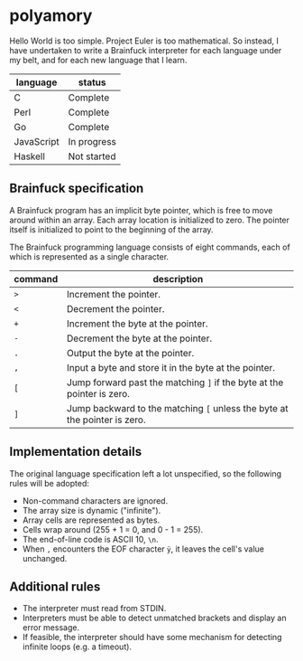 polyamory
=========

Hello World is too simple. Project Euler is too mathematical. So instead, I have undertaken to write a Brainfuck interpreter for each language under my belt, and for each new language that I learn.

| language   | status      |
|------------|-------------|
| C          | Complete    |
| Perl       | Complete    |
| Go         | Complete    |
| JavaScript | In progress |
| Haskell    | Not started |

Brainfuck specification
-----------------------

A Brainfuck program has an implicit byte pointer, which is free to move around within an array. Each array location is initialized to zero. The pointer itself is initialized to point to the beginning of the array.

The Brainfuck programming language consists of eight commands, each of which is represented as a single character.

| command | description                                                               |
|---------|---------------------------------------------------------------------------|
| `>`     | Increment the pointer.                                                    |
| `<`     | Decrement the pointer.                                                    |
| `+`     | Increment the byte at the pointer.                                        |
| `-`     | Decrement the byte at the pointer.                                        |
| `.`     | Output the byte at the pointer.                                           |
| `,`     | Input a byte and store it in the byte at the pointer.                     |
| `[`     | Jump forward past the matching `]` if the byte at the pointer is zero.    |
| `]`     | Jump backward to the matching `[` unless the byte at the pointer is zero. |

Implementation details
----------------------
The original language specification left a lot unspecified, so the following rules will be adopted:
- Non-command characters are ignored.
- The array size is dynamic ("infinite").
- Array cells are represented as bytes.
- Cells wrap around (255 + 1 = 0, and 0 - 1 = 255).
- The end-of-line code is ASCII 10, `\n`.
- When `,` encounters the EOF character `ÿ`, it leaves the cell's value unchanged.

Additional rules
----------------
- The interpreter must read from STDIN.
- Interpreters must be able to detect unmatched brackets and display an error message.
- If feasible, the interpreter should have some mechanism for detecting infinite loops (e.g. a timeout).

